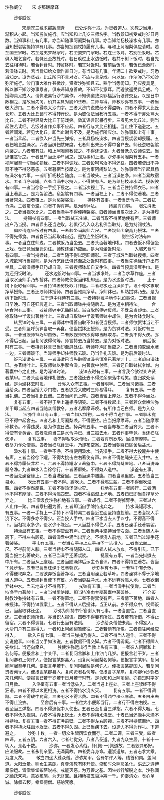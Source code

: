   沙弥威仪
　　宋 求那跋摩译




　　沙弥威仪

　　　　宋罽宾三藏求那跋摩译
　　已受沙弥十戒。为贤者道人。次教之当用。渐积从小起。当知威仪施行。应当知和上几岁三师名字。当教识知初受戒时岁日月数。当知事和上有几事。亦当知随事阿阇梨有几事。亦当知给杨枝澡水有几事。亦当知授袈裟摄持钵有几事。亦当知捉锡杖持履有几事。与和上阿阇梨俱应请时。若至国王家时。若至迦夷罗越家时。若至婆罗门家时。若连坐饭时。若别坐饭时。若俱入城乞食时。若俱还至故处时。若日晚过止水边饭时。若共于树下饭时。若自先去往相待时。若合钵食时。转贸钵时。若其对饭时。若前后饭时。若饭已澡漱时。若澡钵去时。若当具知给众僧作直日时。有当知有几事。年满二十欲受戒时。习悉当知之。设为贤者。比丘所问不具对者。不应与具足戒。何以故。作沙弥乃不知沙弥所施行。沙门事大难作甚微妙。贤者沙弥卿且去。熟学当悉闻知。乃应授具足。所以卿不知沙弥事悉者。俱来谛知身善故。不知不伏意耳。而返欲返受具足戒。今授卿具足戒人。谓佛法易行沙门易作。不知佛道致深罪福运行法律交互。以是日中数相之。是故当先问。设其主具对能如法者。三师易得。师教沙弥有五事。一者当敬大沙门。二者不得唤大沙门字。三者大沙门说戒经不得盗听。四者不得求大比丘长短。五者大比丘误时不得转行说。是为威仪法当教行五事。一者不得于屏处骂大比丘。二者不得轻易大比丘于前戏笑。效其语言形相行步。三者见大比丘过。则当起住若读经。若饭时者作众事不应起。四者行与大比丘相逢。当止住下道避之。五者若调戏。若见大比丘。即当止谢言不及。是为施行所应尔。沙弥事和上有十事。一者当早起。二者欲入户当先三弹指。三者具杨枝澡水。四者当授袈裟却授履。五者扫地更益澡水。六者当辟扫拭床席。七者师出未还不得中舍户去。师还逆取袈裟内襞之。八者若有过。和上阿阇梨教诫之。不得还逆语。九者当低头受师语去。当思惟念行之。十者出户当还牵户闭之。是为事和上法。沙弥事阿阇梨有五事。一者视阿阇梨一切当如视我。二者不得调戏。三者设呵骂汝不得还语。四者若使出不净器不唾不得怒恶恚。五者暮宿当按摩之。是为事阿阇梨法也。沙弥事师当早起具杨枝澡水有六事。一者断折杨枝当随度。二者当破头。三者当澡使净。四者当易故宿水。五者当净澡罐。六者当满中水持入。不得使有声。是为给杨枝澡水法。授袈裟有四事。一者当徐徐一手捉下授之。二者当次视上下。三者当正住持师衣已。四者当上著肩上。是为袈裟法。亵袈裟有四事。一者当视上下。二者不得使著地。三者当著常处。四者覆上。是为亵袈裟法。
　　持钵有四事。一者当洗令净。二者拭令澡。三者带令坚。四者不得有声。是为持钵法。
　　持履有四事。一者先抖擞之。二者当视次比之。三者当澡手不得便持袈裟。四者师坐当取次比之。是为持履法。
　　持锡杖有四事。一者当取拭去生垢。二者当取不得著地使有声。三者师出户乃当授。四者师出还当逆取。若俱行若入众若礼佛当取持。是为持锡杖法。
　　俱应请连坐饭时有四事。一者若坐当离师六尺。二者视师大嚫竟乃授钵。三者不得先师食。四者食已当起取钵自近。是为连坐饭时法。
　　别坐饭时法有四事。一者当立住师边。二者教饭乃当坐去。三者头面著地作礼。四者去饭不得倨坐上戏。饭已竟当至师边住。师教还坐乃应坐。是为别坐饭时法。
　　入城乞食时有四事。一者当持师钵。二者当随不得以足蹈师影。三者于城外当取钵授师。四者入城欲别行当报师。是为行乞食法俱还至故处饭时有四事。一者当先徐徐开户出布坐具。二者澡师手已乃却自澡。三者授师钵却自叉手住。四者当预具澡豆手巾。是为还归饭时法。
　　还水边饭时有四事。一者当求净处。二者当求草作座。三者当取水澡师手乃却授钵。四者师教使饭当作礼却坐。是为水边饭时法。
　　止于树下饭时有四事。一者持钵著树枝取叶作座。二者取水还当澡师手。设不得水求取净草授师。三者还取师钵授师。四者当预具净草。净师钵已。却熟拭钵乃去。是为树下饭时法。
　　住于道中相待有三事。一者持钵著净地作礼如事说。二者当视日早晚。可自还归若道上。三者当取师钵并持随后去。是为道中相待法。
　　合钵食时有三事。一者若师钵中无酪酥浆。当自取所得钵授师。不受且当却住。二者徐取钵中半饭出著树叶上。三者却自取钵中半饭著师钵中却住。是为合钵食时法。
　　转贸钵时有三事。一者师钵中得善自取不如者便当授师。二者师欲贸钵当让不受。三者师坚呼贸钵当取一再食。便当拭钵还授师。是为贸钵时法。对饭时有三事。一者当授师钵乃却自饭。二者数视师所欲得即当起取与。三者食不得大疾。亦不得后已起。当复问欲得何等。师言持去乃当持去。是为对饭时法。
　　前后饭时有三事。一者持师钵具已当却至屏处住。听师呼声即当应之。二者当预取澡水著一边。三者师饭毕。当澡师手却住师教去饭。乃当作礼去饭。是为前后饭时法。
　　饭已澡漱有三事。一者澡漱已当先取师钵澡令清净已著树叶上。二者却自澡钵已。亦著树叶上。先取师钵以手摩令澡。内著囊中付师。三者还自取钵拭令燥。内著囊中带之止住。是为澡钵时法。
　　澡钵去时有三事。一者言我今欲过某许贤者某甲。二者头面著地作礼便去。三者独还去不得过余聚落中戏笑。直归故处读经。是为澡钵去时法。
　　沙弥入众有五事。一者当明学。二者当习诸事。三者当给众。四者当授大沙门物。五者欲受大戒时三师易得耳。
　　复有五事。一者当礼佛。二者当礼比丘僧。三者当问讯上座。四者当留上座处。五者不得诤坐处。
　　复有五事。一者不得于坐上遥相呼语笑。二者不得数起出。三者若众僧唤沙弥某甲即当起应四者当随众僧教令。五者若摩摩谛唤。有所作当还白师。是为入众法。
　　沙弥作直日有五事。一者当惜众僧物。二者不得当道作事。三者事未竟已不得中起舍去。四者若和上阿阇梨唤。不得便往。应当报摩摩谛。五者当随摩摩谛教令。不得违戾。是为作直日法。择菜有五事。一者当却根二者当齐头。三者不得使有青黄合。四者洗菜当三易水令净已。当三振去水。五者作事毕竟。当还扫除使净。
　　复有五事。一者不得私取众僧物。二者若有所欲取。当报摩摩谛。三者尽力作众僧事。四者当扫除食堂中。乃却布空案。五者当朝暮扫除舍后益水。
　　汲水有十事。一者手不净。不得便用汲水。当先澡手。二者不得大投罐井中使有声。三者当徐徐下罐。不得大挑击左右著使有声。四者不得使绳头还入井中。五者不得持履伏井栏上。六者不得持罐水入著釜中。七者不得持罐置地。八者当洗澡器令净。九者举水入当徐徐行。十者著屏处。不得妨人道中。
　　澡釜有五事。一者当先澡釜缘上。二者当洗釜里。三者当澡中腰腹。四者当澡里底。五者皆当三易水。
　　吹灶有五事一者不得。蹲吹火。二者不得燃生薪。三者不得倒吹湿薪。四者不得然腐薪。五者不得热汤浇火灭。
　　扫地有五事一者顺行。二者洒地不得有厚薄。三者不得污溅四壁。四者不得蹈湿上坏地。五者扫已即当自择草分弃之。
　　比丘僧饭食沙弥扫地有五事。一者却行。二者不得掉臂手。三者过六人止作一聚。四者悉扫遍为善。五者即当自手除持出弃之。
　　持水澡罐泻水。有五事。一者一手持上一手持下不得转易二者当近左面坚持直视前。三者当视人手浇下水。不得多亦不得少。正当投人手中。四者下水当去人手四寸。不得高不得下。当相视水多少。设水少不能足。一人当益不得住人手。五者已澡手还著袈裟。
　　持澡盘有五事。一者不得使盘有声。二者当两手坚持当倚右面。三者当随人手高下。不得左右顾视。四者澡盘中满当出弃之。不得浇人前地。五者已当过澡手还著袈裟。
　　手巾有五事。一者当右手持上左手持下一头授人。二者当去坐二尺。不得前倚人膝。三者当持巾不得随障人口。四者人拭未放巾。不得引去。已下竟当报主若著故处。五者已当澡手还著袈裟。
　　授履有五事。一者当先抖擞去中所有。二者当从上座起。三者当随澡钵后示主令自识。四者不得持左著右。皆当下竟沙弥。五者已竟当还澡手还著袈裟。
　　沙弥钵有七事。一者钵中有余饭。不得便取弃之。二者欲弃饭当著净地。三者当用澡豆若草叶。四者澡钵不得于净地当人道中。五者澡钵当使下有榰。六者当更益净水。水不远弃污溅人地。七者欲倒弃钵中水。当去地四寸不得高下。
　　拭钵有五事。一者当澡手拭使燥。二者当持净手巾著膝上。三者当拭里使燥。即当持净巾并覆著囊中著常处。
　　行会饭时教沙弥持钵有五事。一者不得置地。二者不得累使有声。三者倩下著地。四者人未授钵。不得持钵置案上。五者不得从人后授钵。当正从前。亦不得众中。视师饭已。当起取钵还坐。
　　沙弥为师持书行答谢人有七事。一者当直往。二者当直还。三者当识师所语。亦当识人报语。四者不得妾有所过。五者若有所借。不得止留宿。六者不得调譺。七者行出当有法则。
　　沙弥给众僧使未竟。不得妄入。大沙门户有三事得入。一者和上阿阇梨暂使往。二者若倩有所取。三者自往问经应得入。
　　欲入户有七事。一者当三弹指乃得入。二者不得当人道作。三者不得妄说他事。四者当叉手如法说。五者教倨不得交脚。六者不得调譺。七者不得障人先欲出。当还向牵户。
　　独使沙弥远出行当教上头有三事。一者彼人问卿和上名何等。便报言和上字某甲。二者复问言卿和上作沙门几岁。便报言若干岁。三者复问卿和上何许人。便报言某郡县人。设复问阿阇梨名何等。便报言字某甲。复问卿阿阇梨年几何。便报言年若干。复问阿阇梨是何许人。便报言某郡国人。若复问贤者何许人。便报言某郡县人。复问贤者名何等。便报言字某甲。复问卿作沙弥已来几何时。便报言已若干岁若干日月若干时节。是为知和上阿阇梨。亦自知时字岁日月数。
　　入浴室有五事一者当低头入。二者当避上座处。三者上座读经不得狂语。四者不得以水更相洗。五者不得持水浇火灭。
　　复有五事。一者不得调譺。二者不得破中瓫瓮。三者用水不得大费。四者不得浊中澡豆麻油。五者自出去不得止浣衣。
　　至舍后有十事。一者欲大小便即当行。二者行不得左右视。三者至当三弹指。四者不得迫促中人使出。五者已至复当三弹指。六者不得大咽。七者不得低头视阴。八者不得弄上灰土。九者不得持水浇壁。十者已当还澡手未澡不得持物。复有五事一者不得正唾前壁。二者不得左右顾视。三者不得持草画地。四者不得持火炷画地及壁。五者不得久固。上已当疾下去。设逢人不得为作礼。下道避之。
　　沙弥十数。一者一切众生皆因饮食而存。二者二谛。三者三受。四者四谛。五者五阴。六者六入。七者七觉分。八者八圣道。九者九众生居。十者十一切入。是名十数。
　　沙弥。一者发心离俗。怀[佩-一]佩道故。二者毁其形好。应法服故。三者永割亲爱。无滴莫故。四者委弃身命。遵崇道故。五者志求大乘。为度人故。
　　敬白四坐大德众僧。沙弥某甲。合有尔许人等。稽首和南。盖闻道。太阳垂晕。则仓生蒙朗。真尊演教有怀开悟。崇和时众照阳圣化。洪法之遵博晕像运。皆僧集堂布萨说戒。戒能灭恶。为万善之基。因生妙行解脱之本。沙弥闻之踊跃欢喜。意欲布施。为无财宝。且持杨枝五百净筹一千。仰奉清众。表心单诚。除癊去秽。幸烦德僧。慈纳咒愿。

　　沙弥威仪


